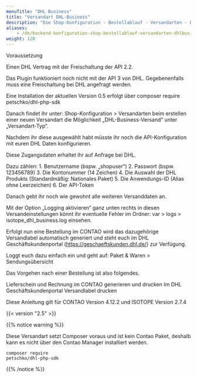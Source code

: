 ```yaml
---
menuTitle: "DHL Business"
title: "Versandart DHL-Business"
description: "Die Shop-Konfiguration - Bestellablauf - Versandarten - DHL-Business."
aliases:
    - /de/backend-konfiguration-shop-bestellablauf-versandarten-dhlbusiness/
weight: 120    
---
```


Voraussetzung 

Einen DHL Vertrag mit der Freischaltung der API 2.2. 

Das Plugin funktioniert noch nicht mit der API 3 von DHL. Gegebenenfalls muss eine Freischaltung bei DHL angefragt werden.

Eine Installation der aktuellen Version 0.5 erfolgt über composer require petschko/dhl-php-sdk

Danach findet ihr unter: Shop-Konfiguration > Versandarten beim erstellen einer neuen Versandart die Möglichkeit „DHL-Business-Versand“ unter „Versandart-Typ“.

Nachdem ihr diese ausgewählt habt müsste ihr noch die API-Konfiguration mit euren DHL Daten konfigurieren.

Diese Zugangsdaten erhaltet ihr auf Anfrage bei DHL.

Dazu zählen:
	1. Benutzername (bspw. „shopuser“)
	2. Passwort (bspw. 123456789)
	3. Die Kontonummer (14 Zeichen)
	4. Die Auswahl der DHL Produkts (Standardmäßig: Nationales Paket)
	5. Die Anwendungs-ID (Alias ohne Leerzeichen)
	6. Der API-Token

Danach gebt ihr noch wie gewohnt alle weiteren Versanddaten an.

Mit der Option „Logging aktivieren“ ganz unten rechts in diesen Versandeinstellungen könnt ihr eventuelle Fehler im Ordner: var > logs > isotope_dhl_business.log einsehen.

Erfolgt nun eine Bestellung im CONTAO wird das dazugehörige Versandlabel automatisch generiert und steht euch im DHL Geschäftskundenportal (https://geschaeftskunden.dhl.de/) zur Verfügung.

Loggt euch dazu einfach ein und geht auf: Paket & Waren > Sendungsübersicht

Das Vorgehen nach einer Bestellung ist also folgendes. 

Lieferschein und Rechnung im CONTAO generieren und drucken
Im DHL Geschäftskundenportal Versandlabel drucken

Diese Anleitung gilt für CONTAO Version 4.12.2 und ISOTOPE Version 2.7.4

{{< version "2.5" >}}

{{% notice warning %}}<p>Diese Versandart setzt Composer voraus und ist kein Contao Paket, deshalb kann es nicht über den Contao Manager installiert werden.</p><p><code>composer require petschko/dhl-php-sdk</code></p>{{% /notice %}}

